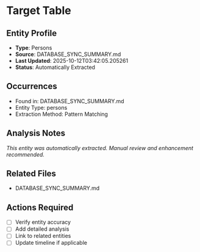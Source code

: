 # Target Table

## Entity Profile
- **Type**: Persons
- **Source**: DATABASE_SYNC_SUMMARY.md
- **Last Updated**: 2025-10-12T03:42:05.205261
- **Status**: Automatically Extracted

## Occurrences
- Found in: DATABASE_SYNC_SUMMARY.md
- Entity Type: persons
- Extraction Method: Pattern Matching

## Analysis Notes
*This entity was automatically extracted. Manual review and enhancement recommended.*

## Related Files
- DATABASE_SYNC_SUMMARY.md

## Actions Required
- [ ] Verify entity accuracy
- [ ] Add detailed analysis
- [ ] Link to related entities
- [ ] Update timeline if applicable
